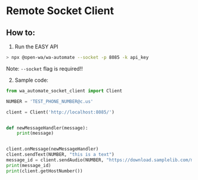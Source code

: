 # Remote Socket Client

## How to:

1. Run the EASY API

```bash
> npx @open-wa/wa-automate --socket -p 8085 -k api_key
```

Note: `--socket` flag is required!!

2. Sample code:

```python
from wa_automate_socket_client import Client

NUMBER = 'TEST_PHONE_NUMBER@c.us'

client = Client('http://localhost:8085/')


def newMessageHandler(message):
    print(message)


client.onMessage(newMessageHandler)
client.sendText(NUMBER, "this is a text")
message_id = client.sendAudio(NUMBER, "https://download.samplelib.com/mp3/sample-3s.mp3")
print(message_id)
print(client.getHostNumber())
```